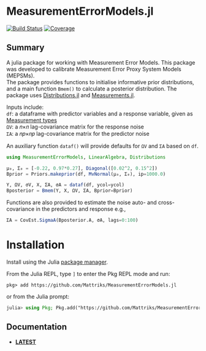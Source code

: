 # MeasurementErrorModels.jl

[![Build Status](https://github.com/Mattriks/MeasurementErrorModels.jl/actions/workflows/CI.yml/badge.svg?branch=)](https://github.com/Mattriks/MeasurementErrorModels.jl/actions/workflows/CI.yml?query=branch%3A)
[![Coverage](https://codecov.io/gh/Mattriks/MeasurementErrorModels.jl/branch/main/graph/badge.svg)](https://codecov.io/gh/Mattriks/MeasurementErrorModels.jl)

## Summary

A julia package for working with Measurement Error Models.  This package was developed to calibrate Measurement Error Proxy System Models (MEPSMs).  
The package provides functions to initialise informative prior distributions, and a main function `Bmem()` to calculate a posterior distribution. The package uses [Distributions.jl](https://github.com/JuliaStats/Distributions.jl) and [Measurements.jl](https://github.com/JuliaPhysics/Measurements.jl).

Inputs include:  
`df`: a dataframe with predictor variables and a response variable, given as [Measurement types](https://github.com/JuliaPhysics/Measurements.jl)  
`ΩV`: a 𝑛×𝑛 lag-covariance matrix for the response noise   
`ΣA`: a 𝑛𝑝×𝑛𝑝 lag-covariance matrix for the predictor noise   

An auxiliary function `dataf()` will provide defaults for `ΩV` and `ΣA` based on `df`.

```julia
using MeasurementErrorModels, LinearAlgebra, Distributions

μ₀, Σ₀ = [-0.22, 0.97*0.27], Diagonal([0.02^2, 0.15^2])
Bprior = Priors.makeprior(df, MvNormal(μ₀, Σ₀), ip=1000.0)

Y, ΩV, σV, X, ΣA, σA = dataf(df, ycol=ycol)
Bposterior = Bmem(Y, X, ΩV, ΣA, Bprior=Bprior)
```

Functions are also provided to estimate the noise auto- and cross-covariance in the predictors and response e.g.,

```julia
ΣA = CovEst.SigmaA(Bposterior.A, σA, lags=0:100)
```



# Installation

Install using the Julia [package manager](https://pkgdocs.julialang.org/v1/).  

From the Julia REPL, type `]` to enter the Pkg REPL mode and run:
```
pkg> add https://github.com/Mattriks/MeasurementErrorModels.jl
```
or from the Julia prompt:
```julia
julia> using Pkg; Pkg.add("https://github.com/Mattriks/MeasurementErrorModels.jl")
```



## Documentation

- [**LATEST**][docs-latest-url]


[docs-latest-url]: https://Mattriks.github.io/MeasurementErrorModels.jl/dev
[docs-stable-url]: https://Mattriks.github.io/MeasurementErrorModels.jl/stable

